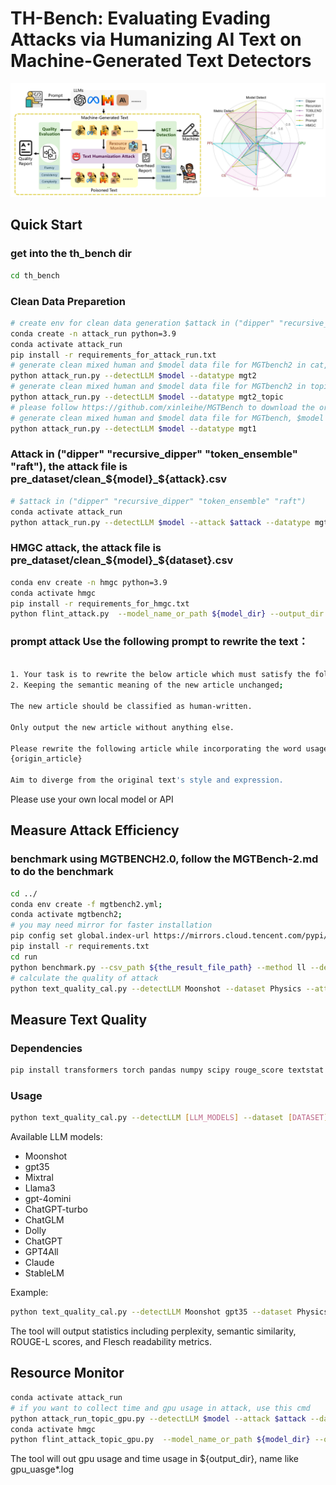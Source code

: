# TH-Bench: Evaluating Evading Attacks via Humanizing AI Text on Machine-Generated Text Detectors

![Text Humanization Benchmark Overview](./th_bench/fig1.png)

## Quick Start
### get into the th_bench dir
```bash
cd th_bench
```

### Clean Data Preparetion
```bash
# create env for clean data generation $attack in ("dipper" "recursive_dipper" "token_ensemble" "raft")
conda create -n attack_run python=3.9
conda activate attack_run
pip install -r requirements_for_attack_run.txt
# generate clean mixed human and $model data file for MGTbench2 in cat, $model in ("Moonshot" "gpt35" "Mixtral" "Llama3" "gpt-4omini")
python attack_run.py --detectLLM $model --datatype mgt2
# generate clean mixed human and $model data file for MGTbench2 in topic, $model in ("Moonshot" "gpt35" "Mixtral" "Llama3" "gpt-4omini")
python attack_run.py --detectLLM $model --datatype mgt2_topic
# please follow https://github.com/xinleihe/MGTBench to download the orginal data file, you can download them from [Google Drive](https://drive.google.com/drive/folders/1p4iBeM4r-sUKe8TnS4DcYlxvQagcmola?usp=sharing), then put them into ./data dir
# generate clean mixed human and $model data file for MGTbench, $model in ("ChatGPT-turbo" "ChatGLM" "Dolly" "ChatGPT" "GPT4All" "Claude" "StableLM")
python attack_run.py --detectLLM $model --datatype mgt1
```

### Attack in ("dipper" "recursive_dipper" "token_ensemble" "raft"), the attack file is pre_dataset/clean_${model}_${attack}.csv
```bash
# $attack in ("dipper" "recursive_dipper" "token_ensemble" "raft")
conda activate attack_run
python attack_run.py --detectLLM $model --attack $attack --datatype mgt1/mgt2/mgt2_topic
``` 

### HMGC attack, the attack file is pre_dataset/clean_${model}_${dataset}.csv 
```bash
conda env create -n hmgc python=3.9
conda activate hmgc
pip install -r requirements_for_hmgc.txt
python flint_attack.py  --model_name_or_path ${model_dir} --output_dir ${output_dir} --attacking_method dualir --dataset ${model}_${dataset}
```

### prompt attack Use the following prompt to rewrite the text：
```bash

1. Your task is to rewrite the below article which must satisfy the following conditions:
2. Keeping the semantic meaning of the new article unchanged;

The new article should be classified as human-written.

Only output the new article without anything else.

Please rewrite the following article while incorporating the word usage patterns:
{origin_article}

Aim to diverge from the original text's style and expression.
```
Please use your own local model or API


## Measure Attack Efficiency

### benchmark using MGTBENCH2.0, follow the MGTBench-2.md to do the benchmark
```bash
cd ../
conda env create -f mgtbench2.yml;
conda activate mgtbench2;
# you may need mirror for faster installation
pip config set global.index-url https://mirrors.cloud.tencent.com/pypi/simple
pip install -r requirements.txt
cd run
python benchmark.py --csv_path ${the_result_file_path} --method ll --detect_LLM ${LLM} --localdata ${attacked_csv_flie_path}
# calculate the quality of attack
python text_quality_cal.py --detectLLM Moonshot --dataset Physics --attack raft
```

## Measure Text Quality

### Dependencies
```bash
pip install transformers torch pandas numpy scipy rouge_score textstat
```

### Usage
```bash
python text_quality_cal.py --detectLLM [LLM_MODELS] --dataset [DATASET] --attack [ATTACK_METHOD]
```

Available LLM models:
- Moonshot
- gpt35
- Mixtral
- Llama3
- gpt-4omini
- ChatGPT-turbo
- ChatGLM
- Dolly
- ChatGPT
- GPT4All
- Claude
- StableLM

Example:
```bash
python text_quality_cal.py --detectLLM Moonshot gpt35 --dataset Physics --attack raft
```

The tool will output statistics including perplexity, semantic similarity, ROUGE-L scores, and Flesch readability metrics.

## Resource Monitor
```bash
conda activate attack_run
# if you want to collect time and gpu usage in attack, use this cmd
python attack_run_topic_gpu.py --detectLLM $model --attack $attack --datatype mgt1/mgt2/mgt2_topic
conda activate hmgc
python flint_attack_topic_gpu.py  --model_name_or_path ${model_dir} --output_dir ${output_dir} --attacking_method dualir --dataset ${model}_${dataset}
```
The tool will out gpu usage and time usage in ${output_dir}, name like gpu_uasge*.log
